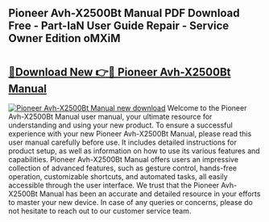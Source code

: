 ## Pioneer Avh-X2500Bt Manual PDF Download Free - Part-IaN User Guide Repair - Service Owner Edition oMXiM

# <h2><a href="http://cf12717.oget.top/?id=Pioneer+Avh-X2500Bt+Manual">🔗Download New 👉🔴 Pioneer Avh-X2500Bt Manual</a></h2>

[![Pioneer Avh-X2500Bt Manual new download](https://i.imgur.com/5g1atiW.png)](http://cf12717.oget.top/?id=Pioneer+Avh-X2500Bt+Manual)
Welcome to the Pioneer Avh-X2500Bt Manual user manual, your ultimate resource for understanding and using your new product. To ensure a successful experience with your new Pioneer Avh-X2500Bt Manual, please read this user manual carefully before use. It includes detailed instructions for product setup, as well as information on how to use its various features and capabilities. Pioneer Avh-X2500Bt Manual offers users an impressive collection of advanced features, such as gesture control, hands-free operation, customizable shortcuts, and automated tasks, all easily accessible through the user interface. We trust that the Pioneer Avh-X2500Bt Manual has been an accurate and detailed resource in your efforts to master your new device. In case of any queries or concerns, please do not hesitate to reach out to our customer service team.
